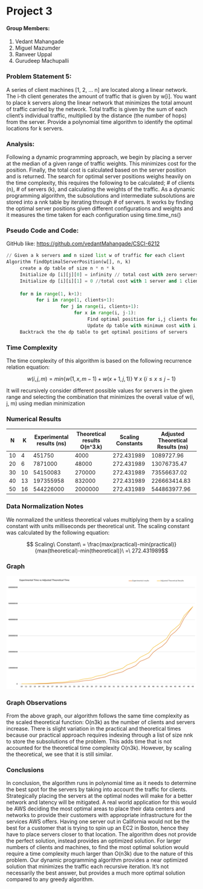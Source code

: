 # Project 3

#### Group Members:
1. Vedant Mahangade <br />
2. Miguel Mazumder <br />
3. Ranveer Uppal <br />
4. Gurudeep Machupalli
   
### Problem Statement 5:

A series of client machines [1, 2, … n] are located along a linear network. The i-th client generates the amount of traffic that is given by w[i]. You want to place k servers along the linear network that minimizes the total amount of traffic carried by the network. Total traffic is given by the sum of each client’s individual traffic, multiplied by the distance (the number of hops) from the server. Provide a polynomial time algorithm to identify the optimal locations for k servers.

### Analysis:
Following a dynamic programming approach, we begin by placing a server at the median of a given range of traffic weights. This minimizes cost for the position. Finally, the total cost is calculated based on the server position and is returned. The search for optimal server positions weighs heavily on the time complexity, this requires the following to be calculated; # of clients (n), # of servers (k), and calculating the weights of the traffic. 
As a dynamic programming algorithm, the subsolutions and intermediate subsolutions are stored into a n*n*k table by iterating through # of servers. It works by finding the optimal server positions given different configurations and weights and it measures the time taken for each configuration using time.time_ns() 

### Pseudo Code and Code:
GitHub like: https://github.com/vedantMahangade/CSCI-6212
```python
// Given a k servers and n sized list w of traffic for each client
Algorithm findOptimalServerPosition(w[], n, k)
     create a dp table of size n * n * k
     Initialize dp [i][j][0] = infinity // total cost with zero servers is infinity
     Initialize dp [i][i][1] = 0 //total cost with 1 server and 1 client will be 0

     for m in range(1, k+1):
           for i in range(1, clients+1):
                    for j in range(i, clients+1):
                         for x in range(i, j-1):
                              Find optimal position for i,j clients for 1 server using greedy algo
                              Update dp table with minimum cost with i,j clients
     Backtrack the the dp table to get optimal positions of servers
```
### Time Complexity
The time complexity of this algorithm is based on the following recurrence relation equation:
```math
w(i,j,m) = min\{w(1,x,m-1)+w(x+1,j,1)\}\ ∀\ x\ \{i ≤  x ≤ j-1\}
```
It will recursively consider different possible values for servers in the given range and selecting the combination that minimizes the overall value of w(i, j, m) using median minimization

### Numerical Results

|   N  |   K  | Experimental results (ns) | Theoretical results O(n^3.k) | Scaling Constants | Adjusted Theoretical Results (ns) |
| ---- | ---- | ------------------------- | ---------------------------- | ----------------- | --------------------------------- |
|  10  |   4  |           451750          |               4000           |     272.431989    |             1089727.96            |
|  20  |   6  |          7871000          |              48000           |     272.431989    |             13076735.47           |
|  30  |  10  |         54150083          |             270000           |     272.431989    |             73556637.02           |
|  40  |  13  |        197355958          |             832000           |     272.431989    |            226663414.83           |
|  50  |  16  |        544226000          |            2000000           |     272.431989    |            544863977.96           |

### Data Normalization Notes
We normalized the unitless theoretical values multiplying them by a scaling constant with units milliseconds per theoretical unit. The scaling constant was calculated by the following equation:
```math
 Scaling\ Constant\ = \frac{max(practical)-min(practical)}{max(theoretical)-min(theoretical)}\ =\ 272.431989
```

### Graph

![Graph depicting Comparison of Experimental Time vs Theoretical Time](ExperimentalTime_TheoreticalTime.png)

### Graph Observations
From the above graph, our algorithm follows the same time complexity as the scaled theoretical function: O(n3k) as the number of clients and servers increase. There is slight variation in the practical and theoretical times because our practical approach requires indexing through a list of size n*n*k to store the subsolutions of the problem. This adds time that is not accounted for the theoretical time complexity O(n3k). However, by scaling the theoretical, we see that it is still similar.
### Conclusions

In conclusion, the algorithm runs in polynomial time as it needs to determine the best spot for the servers by taking into account the traffic for clients. Strategically placing the servers at the optimal nodes will make for a better network and latency will be mitigated. A real world application for this would be AWS deciding the most optimal areas to place their data centers and networks to provide their customers with appropriate infrastructure for the services AWS offers. Having one server out in California would not be the best for a customer that is trying to spin up an EC2 in Boston, hence they have to place servers closer to that location. The algorithm does not provide the perfect solution, instead provides an optimized solution. For larger numbers of clients and machines, to find the most optimal solution would require a time complexity much larger than O(n3k) due to the nature of this problem. Our dynamic programming algorithm provides a near optimized solution that minimizes the traffic each recursive iteration. It’s not necessarily the best answer, but provides a much more optimal solution compared to any greedy algorithm.
